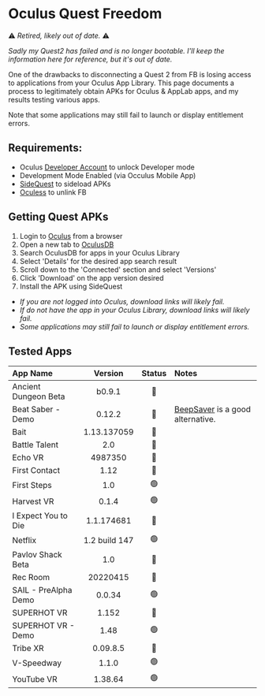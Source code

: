 # Oculus Quest Freedom

:warning: _Retired, likely out of date._ :warning:

_Sadly my Quest2 has failed and is no longer bootable._
_I'll keep the information here for reference, but it's out of date._


One of the drawbacks to disconnecting a Quest 2 from FB is losing access to applications from your Oculus App Library. 
This page documents a process to legitimately obtain APKs for Oculus & AppLab apps, and my results testing various apps.

Note that some applications may still fail to launch or display entitlement errors.

## Requirements: 
* Oculus [Developer Account](https://developer.oculus.com) to unlock Developer mode
* Development Mode Enabled (via Occulus Mobile App)
* [SideQuest](https://sidequestvr.com) to sideload APKs
* [Oculess](https://github.com/basti564/Oculess) to unlink FB 

## Getting Quest APKs
1. Login to [Oculus](https://secure.oculus.com/) from a browser 
2. Open a new tab to [OculusDB](https://oculusdb.rui2015.me) 
3. Search OculusDB for apps in your Oculus Library
4. Select 'Details' for the desired app search result
5. Scroll down to the 'Connected' section and select 'Versions'
6. Click 'Download' on the app version desired
7. Install the APK using SideQuest

* _If you are not logged into Oculus, download links will likely fail._
* _If do not have the app in your Oculus Library, download links will likely fail._
* _Some applications may still fail to launch or display entitlement errors._


## Tested Apps

App Name | Version | Status | Notes
:---|:---:|:---:|:---
Ancient Dungeon Beta | b0.9.1 | :red_circle:
Beat Saber - Demo | 0.12.2 | :red_circle: | [BeepSaver](https://github.com/NeoSpark314/BeepSaber) is a good alternative.
Bait | 1.13.137059 | :red_circle:
Battle Talent | 2.0 | :red_circle:
Echo VR | 4987350 | :red_circle:
First Contact | 1.12 | :red_circle:
First Steps | 1.0 | :green_circle:
Harvest VR | 0.1.4 | :green_circle:
I Expect You to Die | 1.1.174681 | :red_circle:
Netflix | 1.2 build 147 | :green_circle:
Pavlov Shack Beta | 1.0 | :red_circle:
Rec Room | 20220415 | :red_circle:
SAIL - PreAlpha Demo | 0.0.34 | :green_circle:
SUPERHOT VR | 1.152 | :red_circle:
SUPERHOT VR - Demo | 1.48 | :green_circle:
Tribe XR | 0.09.8.5 | :red_circle:
V-Speedway | 1.1.0 | :green_circle:
YouTube VR | 1.38.64 | :green_circle:
